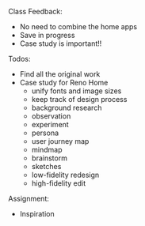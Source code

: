 Class Feedback:

 - No need to combine the home apps
 - Save in progress
 - Case study is important!!


Todos:

 - Find all the original work
 - Case study for Reno Home
	 - unify fonts and image sizes
	 - keep track of design process
	 - background research
	 - observation
	 - experiment
	 - persona
	 - user journey map
	 - mindmap
	 - brainstorm
	 - sketches
	 - low-fidelity redesign
	 - high-fidelity edit


Assignment:

 - Inspiration
